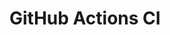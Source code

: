 # GitHub Actions CI































































































































































































































































































